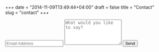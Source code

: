+++
date = "2014-11-09T13:49:44+04:00"
draft = false
title = "Contact"
slug = "contact"
+++

<div class="py2">
  <form action="//formspree.io/mortbauer@egmail.com" method="POST" class="form-stacked form-light">
    <input type="text" name="email" class="input mobile-block" placeholder="Email Address">
    <textarea type="text" name="content" class="input mobile-block" rows="5" placeholder="What would you like to say?"></textarea>
    <input type="submit" class="button button-blue button-big mobile-block" value="Send">
  </form>
</div>

